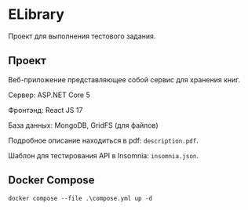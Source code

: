 ﻿# ELibrary

Проект для выполнения тестового задания.

## Проект

Веб-приложение представляющее собой сервис для хранения книг.

Сервер: ASP.NET Core 5

Фронтэнд: React JS 17

База данных: MongoDB, GridFS (для файлов)

Подробное описание находиться в pdf: `description.pdf`.

Шаблон для тестирования API в Insomnia: `insomnia.json`.

## Docker Compose

```
docker compose --file .\compose.yml up -d
```
